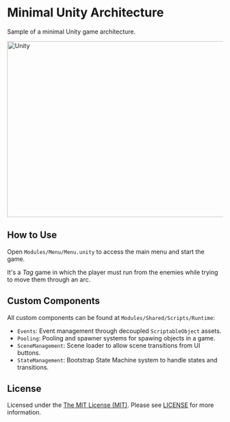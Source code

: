 # Minimal Unity Architecture

Sample of a minimal Unity game architecture.

<img width="521" height="411" alt="Unity" src="https://github.com/user-attachments/assets/7ee08087-28e8-4412-9f84-9cea14087a70" />

## How to Use

Open `Modules/Menu/Menu.unity` to access the main menu and start the game.

It's a *Tag* game in which the player must run from the enemies while trying to move them through an arc.

## Custom Components

All custom components can be found at `Modules/Shared/Scripts/Runtime`:

- `Events`: Event management through decoupled `ScriptableObject` assets.
- `Pooling`: Pooling and spawner systems for spawing objects in a game.
- `SceneManagement`: Scene loader to allow scene transitions from UI buttons.
- `StateManagement`: Bootstrap State Machine system to handle states and transitions.

## License

Licensed under the [The MIT License (MIT)](http://opensource.org/licenses/MIT). Please see [LICENSE](LICENSE) for more information.
